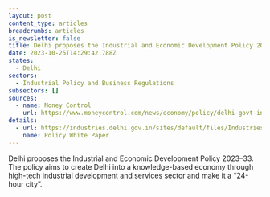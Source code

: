 ```yaml
---
layout: post
content_type: articles
breadcrumbs: articles
is_newsletter: false
title: Delhi proposes the Industrial and Economic Development Policy 2023–33
date: 2023-10-25T14:29:42.788Z
states:
  - Delhi
sectors:
  - Industrial Policy and Business Regulations
subsectors: []
sources:
  - name: Money Control
    url: https://www.moneycontrol.com/news/economy/policy/delhi-govt-industrial-policy-seeks-to-create-knowledge-based-economy-high-tech-development-in-national-capital-11578841.html
details:
  - url: https://industries.delhi.gov.in/sites/default/files/Industries/circulars-orders/delhi_industrial_economic_development_policy_white_paper_18.08.2023_v2_1.pdf
    name: Policy White Paper
---
```

Delhi proposes the Industrial and Economic Development Policy 2023–33. The policy aims to create Delhi into a knowledge-based economy through high-tech industrial development and services sector and make it a “24-hour city”.
